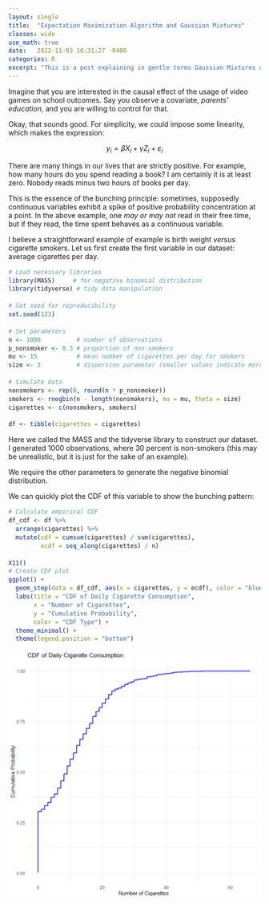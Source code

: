 ```yaml
---
layout: single
title:  "Expectation Maximization Algorithm and Gaussian Mixtures"
classes: wide
use_math: true
date:   2022-11-03 10:31:27 -0400
categories: R
excerpt: "This is a post explaining in gentle terms Gaussian Mixtures and the purpose of Expectation Maximization routines."
---
```


Imagine that you are interested in the causal effect of the usage of video games on school outcomes. Say you observe a covariate, _parents' education_, and you are willing to control for that.

Okay, that sounds good. For simplicity, we could impose some linearity, which makes the expression:

$$y_i = \beta X_i + \gamma Z_i + \varepsilon_i$$




There are many things in our lives that are strictly positive. For example, how many hours do you spend reading a book? I am certainly it is at least zero. Nobody reads minus two hours of books per day.

This is the essence of the bunching principle: sometimes, supposedly continuous variables exhibit a spike of positive probability concentration at a point. In the above example, one _may or may not_ read in their free time, but if they read, the time spent behaves as a continuous variable.

I believe a straightforward example of example is birth weight _versus_ cigarette smokers. Let us first create the first variable in our dataset: average cigarettes per day.


```r
# Load necessary libraries
library(MASS)     # for negative binomial distribution
library(tidyverse) # tidy data manipulation

# Set seed for reproducibility
set.seed(123)

# Set parameters
n <- 1000          # number of observations
p_nonsmoker <- 0.3 # proportion of non-smokers
mu <- 15           # mean number of cigarettes per day for smokers
size <- 3          # dispersion parameter (smaller values indicate more dispersion)

# Simulate data
nonsmokers <- rep(0, round(n * p_nonsmoker))
smokers <- rnegbin(n - length(nonsmokers), mu = mu, theta = size)
cigarettes <- c(nonsmokers, smokers)

df <- tibble(cigarettes = cigarettes)
```

Here we called the MASS and the tidyverse library to construct our dataset. I generated 1000 observations, where 30 percent is non-smokers (this may be unrealistic, but it is just for the sake of an example).

We require the other parameters to generate the negative binomial distribution.

We can quickly plot the CDF of this variable to show the bunching pattern:
```r
# Calculate empirical CDF
df_cdf <- df %>%
  arrange(cigarettes) %>%
  mutate(cdf = cumsum(cigarettes) / sum(cigarettes),
         ecdf = seq_along(cigarettes) / n)

X11()
# Create CDF plot
ggplot() +
  geom_step(data = df_cdf, aes(x = cigarettes, y = ecdf), color = "blue", size = 1) +
  labs(title = "CDF of Daily Cigarette Consumption",
       x = "Number of Cigarettes",
       y = "Cumulative Probability",
       color = "CDF Type") +
  theme_minimal() +
  theme(legend.position = "bottom")
```

![CDF with a bunching at zero](/assets/images/bunch_CDF.png)

